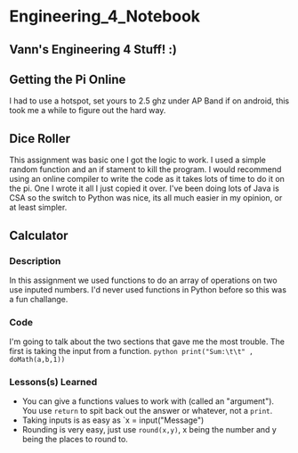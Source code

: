 # Engineering_4_Notebook
## Vann's Engineering 4 Stuff! :)
## Getting the Pi Online
I had to use a hotspot, set yours to 2.5 ghz under AP Band if on android, this took me a while to figure out the hard way.
## Dice Roller
This assignment was basic one I got the logic to work. I used a simple random function and an if stament to kill the program. I would recommend using an online compiler to write the code as it takes lots of time to do it on the pi. One I wrote it all I just copied it over. I've been doing lots of Java is CSA so the switch to Python was nice, its all much easier in my opinion, or at least simpler. 
## Calculator
### Description
In this assignment we used functions to do an array of operations on two use inputed numbers. I'd never used functions in Python before so this was a fun challange. 
### Code
I'm going to talk about the two sections that gave me the most trouble. The first is taking the input from a function. ```python print("Sum:\t\t" , doMath(a,b,1)) ```

### Lessons(s) Learned

- You can give a functions values to work with (called an "argument"). You use `return` to spit back out the answer or whatever, not a `print`.
- Taking inputs is as easy as `x = input("Message")
- Rounding is very easy, just use `round(x,y)`, x being the number and y being the places to round to. 
